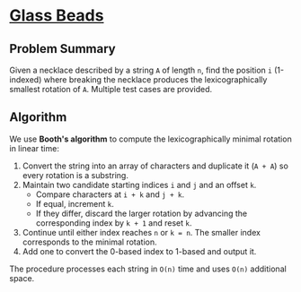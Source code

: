 # [Glass Beads](https://www.spoj.com/problems/BEADS)

## Problem Summary
Given a necklace described by a string `A` of length `n`, find the position `i` (1-indexed) where breaking the necklace produces the lexicographically smallest rotation of `A`. Multiple test cases are provided.

## Algorithm
We use **Booth's algorithm** to compute the lexicographically minimal rotation in linear time:

1. Convert the string into an array of characters and duplicate it (`A + A`) so every rotation is a substring.
2. Maintain two candidate starting indices `i` and `j` and an offset `k`.
   - Compare characters at `i + k` and `j + k`.
   - If equal, increment `k`.
   - If they differ, discard the larger rotation by advancing the corresponding index by `k + 1` and reset `k`.
3. Continue until either index reaches `n` or `k = n`. The smaller index corresponds to the minimal rotation.
4. Add one to convert the 0-based index to 1-based and output it.

The procedure processes each string in `O(n)` time and uses `O(n)` additional space.
